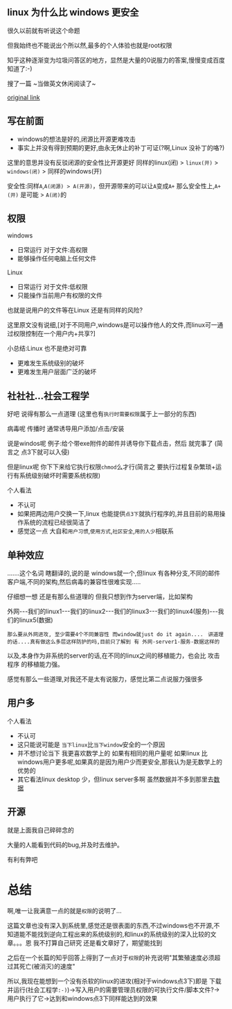 linux 为什么比 windows 更安全
---

很久以前就有听说这个命题

但我始终也不能说出个所以然,最多的个人体验也就是root权限

知乎这种逐渐变为垃圾问答区的地方，显然是大量的0说服力的答案,慢慢变成百度知道了:-)

搜了一篇 ~当做英文休闲阅读了~

[original link](http://www.pcworld.com/article/202452/why_linux_is_more_secure_than_windows.html)

## 写在前面

 * windows的想法是好的,闭源比开源更难攻击
 * 事实上并没有得到预期的更好,由永无休止的补丁可证(?啊,Linux 没补丁的咯?) 

这里的意思并没有反驳闭源的安全性比开源更好 同样的linux(闭) > `linux(开)` > `windows(闭)` > 同样的windows(开)

安全性:同样`A`,`A(闭源) > A(开源)`，但开源带来的可以让`A`变成`A+` 那么安全性上,`A+(开)` 是可能 > `A(闭)`的

## 权限

windows
 * 日常运行 对于文件:高权限
 * 能够操作任何电脑上任何文件

Linux
 * 日常运行 对于文件:低权限
 * 只能操作当前用户有权限的文件

也就是说用户的文件等在Linux 还是有同样的风险? 

这里原文没有说细,[对于不同用户,windows是可以操作他人的文件,而linux可一通过权限控制在一个用户内+共享?]

小总结:Linux 也不是绝对可靠
 * 更难发生系统级别的破坏
 * 更难发生用户层面广泛的破坏

## 社社社...社会工程学

好吧 说得有那么一点道理 (这里也有`执行时需要权限`属于上一部分的东西)

病毒呢 传播时 通常诱导用户添加/点击/安装

说是windos呢 例子:给个带exe附件的邮件并诱导你下载点击，然后 就完事了 (简言之 点3下就可以入侵)

但是linux呢 你下下来给它执行权限`chmod`么才行(简言之 要执行过程复杂繁琐+运行有系统级别破坏时需要系统权限)

个人看法
 * 不认可
 * 如果把两边用户交换一下,linux 也能提供`点3下`就执行程序的,并且目前的易用操作系统的流程已经很简洁了
 * 感觉这一点 大自和`用户习惯`,`使用方式`,`社区安全`,`用的人少`相联系

## 单种效应

.......这个名词 瞎翻译的,说的是 windows就一个,但linux 有各种分支,不同的邮件客户端,不同的架构,然后病毒的兼容性很难实现.....

仔细想一想 还是有那么些道理的 但我只想到作为server端，比如架构

外网---我们的linux1---我们的linux2---我们的linux3---我们的linux4(服务)---我们的linux5(数据)

`那么要从外网进攻, 至少需要4个不同兼容性 而window就just do it again.... `
`讲道理的话....真有做这么多层这样防护的吗,目前只了解到 有 外网-server1-服务-数据这样的`

以及,本身作为非系统的server的话,在不同的linux之间的移植能力，也会比 攻击程序 的移植能力强。

感觉有那么一些道理,对我还不是太有说服力，感觉比第二点说服力强很多

## 用户多

个人看法
 * 不认可 
 * 这只能说可能是 `当下linux`比`当下window`安全的一个原因
 * 并不想讨论当下 我更喜欢数学上的 如果有相同的用户量呢 如果linux 比windows用户更多呢,如果真的是因为用户少而更安全,那我认为是无数学上的优势的
 * 其它看法linux desktop 少，但linux server多啊 虽然数据并不多到那里去[数据](https://en.wikipedia.org/wiki/Usage_share_of_operating_systems)

## 开源

就是上面我自己碎碎念的

大量的人能看到代码的bug,并及时去维护。

有利有弊吧

# 总结

啊,唯一让我满意一点的就是`权限`的说明了...

这篇文章也没有深入到系统里,感觉还是很表面的东西,不过windows也不开源,不知道能不能找到逆向工程出来的系统级别的,和linux的系统级别的深入比较的文章。。。恩 我不打算自己研究 还是看文章好了，期望能找到

之后在一个长篇的知乎回答上得到了一点对于`权限`的补充说明"其繁殖速度必须超过其死亡(被消灭)的速度"

所以,我现在能想到一个没有杀软的linux的进攻(相对于windows点3下)即是 下载并运行(社会工程学`:-)`)->写入用户的需要管理员权限的可执行文件/脚本文件?->用户执行了它->达到和windows点3下同样能达到的效果
